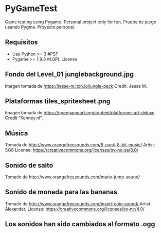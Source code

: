 # PyGameTest
Game testing using Pygame. Personal project only for fun.
Prueba de juego usando Pygme. Proyecto personal.

## Requisitos
- Use Python >= 3 #PSF
- Pygame >= 1.9.3 #LGPL License

## Fondo del Level_01 junglebackground.jpg
Imagen tomada de https://jesse-m.itch.io/jungle-pack Credit. Jesse M.

## Plataformas tiles_spritesheet.png
Imagen tomada de https://opengameart.org/content/platformer-art-deluxe. Credit "Kenney.nl".

## Música 
Tomada de http://www.orangefreesounds.com/8-punk-8-bit-music/ Artist: SG8
License: https://creativecommons.org/licenses/by-nc-sa/3.0/

## Sonido de salto
Tomado de http://www.orangefreesounds.com/mario-jump-sound/

## Sonido de moneda para las bananas
Tomado de http://www.orangefreesounds.com/insert-coin-sound/ Artist: Alexander.
License: https://creativecommons.org/licenses/by-nc/4.0/

## Los sonidos han sido cambiados al formato .ogg
